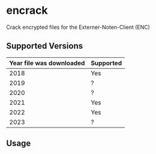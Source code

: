 # encrack
Crack encrypted files for the Externer-Noten-Client (ENC)

## Supported Versions
| Year file was downloaded | Supported |
|----|----|
| 2018 | Yes |
| 2019 | ? |
| 2020 | ? |
| 2021 | Yes |
| 2022 | Yes |
| 2023 | ? |

## Usage
